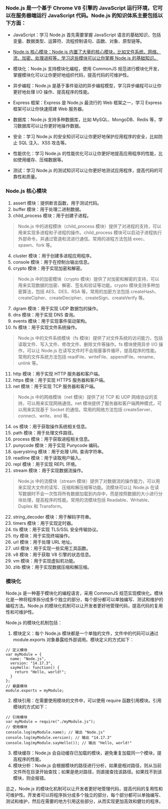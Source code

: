 ### Node.js 是一个基于 Chrome V8 引擎的 JavaScript 运行环境，它可以在服务器端运行 JavaScript 代码。Node.js 的知识体系主要包括以下方面：

- JavaScript：学习 Node.js 首先需要掌握 JavaScript 语言的基础知识，包括变量、数据类型、运算符、流程控制语句、函数、对象、原型链等。

- [Node.js 核心模块：Node.js 内置了大量的核心模块，比如文件系统、网络、流、加密、处理进程等，学习这些模块可以让你掌握 Node.js 的基础知识。](###%20Node.js%20%E6%A0%B8%E5%BF%83%E6%A8%A1%E5%9D%97)

- 模块化：Node.js 支持模块化编程，使用 CommonJS 规范进行模块化开发，掌握模块化可以让你更好地组织代码，提高代码的可维护性。

- 异步编程：Node.js 是基于事件驱动的异步编程模型，学习异步编程可以让你更好地处理 I/O 操作、提高程序的性能。

- Express 框架：Express 是 Node.js 最流行的 Web 框架之一，学习 Express 框架可以让你快速搭建 Web 服务器。

- 数据库：Node.js 支持多种数据库，比如 MySQL、MongoDB、Redis 等，学习数据库可以让你更好地操作数据。

- 安全：学习 Node.js 的安全知识可以让你更好地保护应用程序的安全，比如防止 SQL 注入、XSS 攻击等。

- 性能优化：学习 Node.js 的性能优化可以让你更好地提高应用程序的性能，比如使用缓存、压缩数据等。

- 测试：学习 Node.js 的测试知识可以让你更好地测试应用程序，提高代码的可靠性和质量。


### Node.js 核心模块

1. assert 模块：提供断言函数，用于测试代码。
2. buffer 模块：用于处理二进制数据。
3. child_process 模块：用于创建子进程。
> Node.js 中的进程模块（child_process 模块）提供了对进程的支持，可以用来实现多进程和子进程的操作。child_process 模块可以启动子进程执行外部命令，并通过管道和流进行通信。常用的进程方法包括 exec、spawn、fork 等。
4. cluster 模块：用于创建多进程应用程序。
5. console 模块：用于在控制台输出信息。
6. crypto 模块：用于实现加密和解密。
> Node.js 中的加密模块（crypto 模块）提供了对加密和解密的支持，可以用来实现数据的加密、解密、签名和验证等功能。crypto 模块支持多种加密算法，包括 AES、DES、RSA 等。常用的加密方法包括 createHash、createCipher、createDecipher、createSign、createVerify 等。
7. dgram 模块：用于实现 UDP 数据包的操作。
8. dns 模块：用于实现 DNS 查询。
9. events 模块：用于实现事件驱动架构。
10. fs 模块：用于实现文件系统操作。
> Node.js 中的文件系统模块（fs 模块）提供了对文件系统的访问能力，包括读取文件、写入文件、修改文件、删除文件等操作。fs 模块使用异步 I/O 操作，可以让 Node.js 在读写文件时不会阻塞事件循环，提高程序的性能。常用的文件系统方法包括 readFile、writeFile、appendFile、rename、unlink 等。
11. http 模块：用于实现 HTTP 服务器和客户端。
12. https 模块：用于实现 HTTPS 服务器和客户端。
13. net 模块：用于实现 TCP 服务器和客户端。
> Node.js 中的网络模块（net 模块）提供了对 TCP 和 UDP 网络协议的支持，可以用来实现网络通信。net 模块提供了服务器和客户端两种模式，可以用来实现基于 Socket 的通信。常用的网络方法包括 createServer、connect、write、end 等。
14. os 模块：用于获取操作系统相关信息。
15. path 模块：用于处理文件路径。
16. process 模块：用于获取进程相关信息。
17. punycode 模块：用于实现 Punycode 编码。
18. querystring 模块：用于处理 URL 查询字符串。
19. readline 模块：用于读取用户输入。
20. repl 模块：用于实现 REPL 环境。
21. stream 模块：用于实现数据流操作。
> Node.js 中的流模块（stream 模块）提供了对数据流的操作能力，可以用来实现大文件的读写、压缩和解压缩等功能。流模块可以让 Node.js 在读写数据时不会一次性将所有数据加载到内存中，而是按照数据的大小进行分块处理，提高程序的性能。常用的流模块包括 Readable、Writable、Duplex 和 Transform。
22. string_decoder 模块：用于解码字符串。
23. timers 模块：用于实现定时器。
24. tls 模块：用于实现 TLS/SSL 安全传输协议。
25. tty 模块：用于实现终端操作。
26. url 模块：用于处理 URL 地址。
27. util 模块：用于实现一些实用工具函数。
28. v8 模块：用于获取 V8 引擎的状态信息。
29. vm 模块：用于实现虚拟机功能。
30. zlib 模块：用于实现数据压缩和解压缩。

### 模块化
Node.js 是一种基于模块化的编程语言，采用 CommonJS 规范实现模块化。模块化是一种将程序拆分成多个独立的部分，每个部分都可以单独编写、测试和维护的编程方法。Node.js 的模块化机制可以让开发者更好地管理代码，提高代码的复用性和可维护性。

Node.js 的模块化机制包括：
1. 模块定义：每个 Node.js 模块都是一个单独的文件，文件中的代码可以通过 module.exports 对象暴露给外部调用。模块定义的方式如下：

```
// 定义模块
var myModule = {
  name: "Node.js",
  version: "14.17.3",
  sayHello: function() {
    return "Hello, world!";
  }
};
// 暴露模块
module.exports = myModule;
```

2. 模块引用：在需要使用模块的文件中，可以使用 require 函数引用模块。引用模块的方式如下：


```
// 引用模块
var myModule = require("./myModule.js");
// 使用模块
console.log(myModule.name); // 输出 "Node.js"
console.log(myModule.version); // 输出 "14.17.3"
console.log(myModule.sayHello()); // 输出 "Hello, world!"
```

3. 模块缓存：Node.js 会自动缓存已加载的模块，避免重复加载同一个模块，提高程序的性能。
4. 模块分析：Node.js 会根据模块的路径进行分析，如果是相对路径，则从当前文件所在目录开始查找；如果是绝对路径，则直接查找该路径。如果找不到该模块，则会报错。

总之，Node.js 的模块化机制可以让开发者更好地管理代码，提高代码的复用性和可维护性。开发者可以将程序拆分成多个独立的部分，每个部分都可以单独编写、测试和维护，然后在需要的地方引用这些部分，从而实现更加高效和健壮的程序。